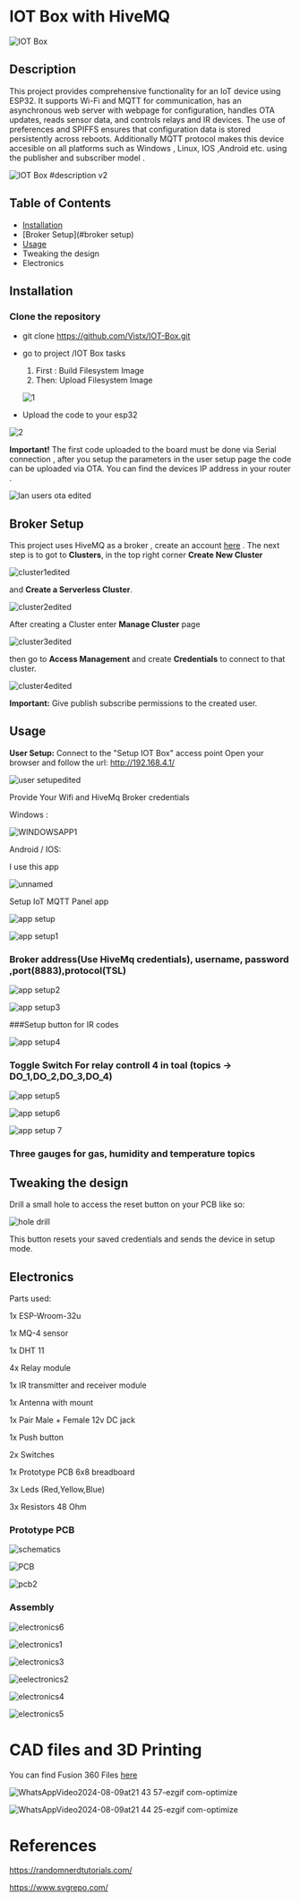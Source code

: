 
# IOT Box with HiveMQ

![IOT Box  ](https://github.com/user-attachments/assets/a70e7d9e-b849-42aa-9466-b2fe1b3cf938)



## Description 
This project provides comprehensive functionality for an IoT device using ESP32. It supports Wi-Fi and MQTT for communication, has an asynchronous web server with webpage  for configuration, handles OTA updates, reads sensor data, and controls relays and IR devices. The use of preferences and SPIFFS ensures that configuration data is stored persistently across reboots. Additionally MQTT protocol makes this device accesible on all platforms such as Windows , Linux, IOS ,Android etc.  using the publisher and subscriber model .


![IOT Box  #description v2](https://github.com/user-attachments/assets/e7b0b889-9802-41d5-9a73-dbc6fbc75ecc)


## Table of Contents
- [Installation](#installation) 
- [Broker Setup](#broker setup)
- [Usage](#usage) 
- Tweaking the design
- Electronics 

## Installation
### Clone the repository 
- git clone https://github.com/Vistx/IOT-Box.git
- go to project /IOT Box tasks  
   1. First : Build Filesystem Image   
   2. Then: Upload Filesystem Image
  
  ![1](https://github.com/user-attachments/assets/429ac1e1-7675-42f1-81b2-c67eea4b3313)

- Upload the code to your esp32

![2](https://github.com/user-attachments/assets/6afe996c-2f75-4429-bfd5-66e8d29e7e84)

**Important!** The first code uploaded to the board must be done via Serial connection , after you setup the parameters in the user setup page the code can be uploaded via OTA. You can find the devices IP address in your router .



![lan users ota edited](https://github.com/user-attachments/assets/001f6988-c398-411f-812a-6701829a38fa)


## Broker Setup
This project uses HiveMQ as a broker , create an account [here](https://www.hivemq.com/) . The next step is to got to **Clusters**,  in the top right corner **Create New Cluster** 

![cluster1edited](https://github.com/user-attachments/assets/565701f5-91bf-49c7-920d-2060af4c1ac9)

and **Create a Serverless Cluster**.

![cluster2edited](https://github.com/user-attachments/assets/ba1d5a5b-b6cd-46c0-ba15-9fd50135dda7)

After creating a Cluster enter **Manage Cluster**  page 

![cluster3edited](https://github.com/user-attachments/assets/c3bd256d-bbcb-46c9-9281-87dfeb4d17ab)

then go to **Access Management**  and create **Credentials** to connect to that cluster. 

![cluster4edited](https://github.com/user-attachments/assets/aebe92c6-78a5-4a4d-ab51-0c181dd55722)

**Important:** Give publish subscribe permissions to the created user.

## Usage

**User Setup:**
Connect to the "Setup IOT Box" access point 
Open your browser and  follow the url:  http://192.168.4.1/

![user setupedited](https://github.com/user-attachments/assets/0f44a2cf-59f3-4074-8688-7d5798ce3494)


Provide Your Wifi and HiveMq Broker credentials 

Windows :

![WINDOWSAPP1](https://github.com/user-attachments/assets/95ce6c4b-2ad7-4a09-8093-742ed96e31d4)



Android / IOS:

I use this app 

![unnamed](https://github.com/user-attachments/assets/6cbdfe8b-13e0-40a3-bc46-6035e632f48a)

Setup IoT MQTT Panel app

![app setup](https://github.com/user-attachments/assets/e094f885-a7b2-48a8-8977-085e7d61807c)

![app setup1](https://github.com/user-attachments/assets/be0d8c54-cc70-4854-8053-91dab02cea9b)

### Broker address(Use HiveMq credentials), username, password ,port(8883),protocol(TSL)

![app setup2](https://github.com/user-attachments/assets/270ebdd8-6d8b-4ac6-a32d-6b568397c2f7)

![app setup3](https://github.com/user-attachments/assets/c89d501e-42fb-46ca-82be-defc0ef61282)

###Setup button for IR codes

![app setup4](https://github.com/user-attachments/assets/599b934d-e250-42c4-a25e-9acc49e391f2)

### Toggle Switch For relay controll 4 in toal (topics -> DO_1,DO_2,DO_3,DO_4)

![app setup5](https://github.com/user-attachments/assets/67699eb4-ef10-46d2-8b89-e6a1eff38679)

![app setup6](https://github.com/user-attachments/assets/85ea0783-f35f-46e6-b2e4-a28cd48ce121)

![app setup 7](https://github.com/user-attachments/assets/d31918a4-ccf3-4cb7-8b4d-b24c943f6a1f)

### Three gauges for gas, humidity and temperature topics 


## Tweaking the design
Drill a small hole to access the reset button on your PCB like so:

![hole drill](https://github.com/user-attachments/assets/250d82ad-56fd-41d5-9e2d-ced1d3bfbabb)


This button resets your saved credentials and sends the device in setup mode.

##  Electronics
Parts used:

1x ESP-Wroom-32u

1x MQ-4 sensor

1x DHT 11

4x Relay module

1x IR transmitter and receiver module

1x Antenna with mount

1x Pair Male + Female 12v DC jack 

1x Push button

2x Switches

1x Prototype PCB 6x8 breadboard

3x Leds (Red,Yellow,Blue)

3x Resistors 48 Ohm

### Prototype PCB

![schematics](https://github.com/user-attachments/assets/aa3639ba-ab77-4f25-8d04-51e43380cf9d)

![PCB](https://github.com/user-attachments/assets/286e40b5-c8d3-4025-89c9-f41120a14d95)

![pcb2](https://github.com/user-attachments/assets/c0c77f18-9a70-4a73-86ac-677280d3f414)




### Assembly
![electronics6](https://github.com/user-attachments/assets/72ad0518-fbf2-432c-a7fd-52cc6da0cedf)

![electronics1](https://github.com/user-attachments/assets/ca0b776a-60ca-4361-b8f7-3ecc621fc05d)

![electronics3](https://github.com/user-attachments/assets/6cf6b4d3-3533-4e64-bd61-c09888fd95b0)

![eelectronics2](https://github.com/user-attachments/assets/2a79634b-bcd5-4a39-ab6a-4b76cdf1ce8a)

![electronics4](https://github.com/user-attachments/assets/5d710371-8eaf-44c1-9398-f68911a04567)

![electronics5](https://github.com/user-attachments/assets/9755c0be-b226-432a-9bfd-195fb67ff83c)




# CAD files and 3D Printing

You can find Fusion 360 Files [here](https://grabcad.com/library/iot-box-1)

![WhatsAppVideo2024-08-09at21 43 57-ezgif com-optimize](https://github.com/user-attachments/assets/caf98319-e943-444f-a7df-6f3dad130119)

![WhatsAppVideo2024-08-09at21 44 25-ezgif com-optimize](https://github.com/user-attachments/assets/5803e229-8ab7-4975-bde8-f0c72147a524)



# References

https://randomnerdtutorials.com/

https://www.svgrepo.com/
